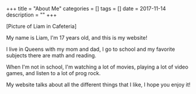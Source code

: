 +++
title = "About Me"
categories = []
tags = []
date = 2017-11-14
description = ""
+++

[Picture of Liam in Cafeteria]

My name is Liam, I'm 17 years old, and this is my website!

I live in Queens with my mom and dad, I go to school and my favorite subjects there are math and reading.

When I'm not in school, I'm watching a lot of movies, playing a lot of video games, 
and listen to a lot of prog rock. 

My website talks about all the different things that I like, I hope you enjoy it!